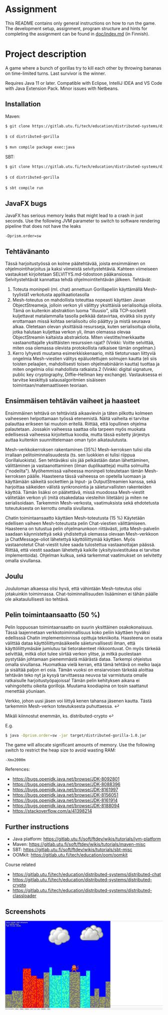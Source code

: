 # Assignment
This README contains only general instructions on how to run the game. The development setup, assignment, program structure and hints for completing the assignment can be found in [doc/index.md](doc/index.md) (in Finnish).

# Project description
A game where a bunch of gorillas try to kill each other by throwing bananas on time-limited turns. Last survivor is the winner.

Requires Java 11 or later. Compatible with
Eclipse, IntelliJ IDEA and VS Code with Java Extension Pack. Minor issues with Netbeans.

## Installation

Maven:

```bash
$ git clone https://gitlab.utu.fi/tech/education/distributed-systems/distributed-gorilla

$ cd distributed-gorilla

$ mvn compile package exec:java
```

SBT:

```bash
$ git clone https://gitlab.utu.fi/tech/education/distributed-systems/distributed-gorilla

$ cd distributed-gorilla

$ sbt compile run
```

## JavaFX bugs

JavaFX has serious memory leaks that might lead to a crash in just seconds.
Use the following JVM parameter to switch to software rendering pipeline that
does not have the leaks
```
-Dprism.order=sw
```

## Tehtävänanto
Tässä harjoitustyössä on kolme päätehtävää, joista ensimmäinen on ohjelmointiharjoitus ja kaksi viimeistä selvitystehtäviä. Kahteen viimeiseen vastaukset kirjoitetaan SELVITYS.md-tidostoon pääkansiossa. Selvitystehtävät kannattaa tehdä ohjelmointitehtävän jälkeen.
Tehtävät:

1. Toteuta moninpeli (ml. chat) annettuun Gorillapeliin käyttämällä Mesh-tyylistä1 verkotusta applikaatiotasolla
2. Mesh-toteutus on mahdollista toteuttaa nopeasti käyttäen Javan ObjectStreameja, jolloin verkon yli välittyy yksittäisiä serialisoituja olioita. Tämä on kuitenkin abstraktion luoma "illuusio", sillä TCP-socketit kuljettavat matalammalla tasolla pelkkää datavirtaa, eivätkä siis pysty erottamaan missä kohtaa serialisoitu olio päättyy ja mistä seuraava alkaa. Oletetaan olevan yksittäisiä resursseja, kuten serialisoituja olioita, jotka halutaan kuljettaa verkon yli, ilman olemassa olevaa ObjectStreamin kaltaista abstraktiota. Miten viestitte/merkkaatte vastaanottajalle yksittäisten resurssien rajat? (Vinkki: Voitte selvittää, miten osa olemassa olevista protokollista ratkaisee tämän ongelman.)
3. Kerro lyhyesti muutama esimerkkiskenaario, mitä tietoturvaan liittyviä ongelmia Mesh-viestien välitys epäluotettujen solmujen kautta (eli siis toisten pelaajien, mahdollisesti toisen ohjelmabinäärin kautta) tuottaa ja miten ongelmia olisi mahdollista ratkaista.2 (Vinkki: digital signature, public key cryptography, Diffie–Hellman key exchange). Vastauksessa ei tarvitse keskittyä salausalgoritmien sisäiseen toimintaan/matemaattiseen teoriaan.


## Ensimmäisen tehtävän vaiheet ja haasteet
Ensimmäinen tehtävä on tehtävistä aikaavievin ja täten pilkottu kolmeen vaiheeseen helpottamaan työssä etenemistä. Näitä vaiheita ei tarvitse palauttaa erikseen tai muutoin eritellä. Riittää, että lopullinen ohjelma palautetaan. Jossakin vaiheessa saattaa olla tarpeen myös muokata edellisessä vaiheessa kirjoitettua koodia, mutta tässä esitetty järjestys auttaa kuitenkin suunnittelemaan oman työn aikataulutusta.

Mesh-verkkokerroksen rakentaminen (35%)
Mesh-kerroksen tulisi olla irrallaan pelitoiminnalisuudesta (ts. sen luokkien ei tulisi riippua Gorillaluokista). Sen tehtäväksi siis jää pelkästään datan lähettäminen, välittäminen ja vastaanottaminen (ilman duplikaatteja) muilta solmuilta ("nodeilta"). Myöhemmissä vaiheessa moninpeli toteutetaan tämän Mesh-kerroksen päälle. Haasteena tässä vaiheessa on opetella luomaan ja käyttämään säikeitä sockettien ja Input- ja OutputStreamien kanssa, sekä harjoittaa säikeiden välistä synkronointia ja säieturvallisten rakenteiden käyttöä. Tämän lisäksi on päätettävä, missä muodossa Mesh-viestit välitetään verkon yli (mitä otsakedataa viesteihin liitetään) ja miten ne serialisoidaan.
Tarkemmin Mesh-verkosta, vaatimuksista sekä ehdotetusta toteutuksesta on kerrottu omalla sivullansa.

Chatin toimintaansaatto käyttäen Mesh-toteutusta (15 %)
Käytetään edellisen vaiheen Mesh-toteutusta pelin Chat-viestien välittämiseen. Haasteena on tutustua pelin ohjelmarunkoon riittävästi, jotta Mesh-palvelin saadaan käynnistettyä sekä yhdistettyä olemassa olevaan Mesh-verkkoon ja ChatMessage-oliot lähetettyä käyttöliittymää käyttäen. Myös vastaanotetut Chat-viestit tulee saada tulostettua vastaanottajan päässä. Riittää, että viestit saadaan lähetettyä kaikille (yksityisviestitukea ei tarvitse implementoida).
Ohjelman kulkua, sekä tarkemmat vaatimukset on selvitetty omalla sivullansa.

## Joulu
Joululoman alkaessa olisi hyvä, että vähintään Mesh-toteutus olisi jotakuinkin toiminnassa. Chat-toiminnallisuuden lisääminen ei tähän päälle ole aikataulullisesti iso tehtävä.

## Pelin toimintaansaatto (50 %)
Pelin loppuosan toimintaansaatto on suurin yksittäinen osakokonaisuus. Tässä laajennetaan verkkotoiminnallisuus koko peliin käyttäen hyväksi edellisssä Chatin implementoinnissa opittuja tekniikoita. Haasteena on osata välittää dataa käyttöliittymäsäikeelle säieturvallisesti ilman, että käyttöliittymäsäie jumiutuu tai tietorakenteet rikkoontuvat. On myös tärkeää selvittää, mitkä oliot tulee siirtää verkon ylitse, ja mitkä puolestaan pystytään johtamaan pienemmästä määrästä dataa.
Tarkempi ohjeistus omalla sivullansa.
Huomatkaa vielä kerran, että tämä tehtävä on melko laaja ja sisältää paljon eri osia. Tämän vuoksi on ensiarvoisen tärkeää aloittaa tehtävän teko nyt ja kysyä tarvittaessa neuvoa tai varmistusta omalle ratkaisulle harjoitustyöpajoissa!
Tämän pelin kehityksen aikana ei vahingoitettu oikeita gorilloja. Muutama koodiapina on tosin saattanut menettää yöuniaan.
 


Verkko, johon uusi jäsen voi liittyä kenen tahansa jäsenen kautta. Tästä tarkemmin Mesh-verkon toteutuksesta puhuttaessa. ↩


Mikäli kiinnostut enemmän, ks. distributed-crypto ↩

E.g.

```bash
$ java -Dprism.order=sw -jar target/distributed-gorilla-1.0.jar
```

The game will allocate significant amounts of memory. Use the following switch
to restrict the heap size to avoid wasting RAM:

```
-Xmx2000m
```

References:

* https://bugs.openjdk.java.net/browse/JDK-8092801
* https://bugs.openjdk.java.net/browse/JDK-8088396
* https://bugs.openjdk.java.net/browse/JDK-8161997
* https://bugs.openjdk.java.net/browse/JDK-8156051
* https://bugs.openjdk.java.net/browse/JDK-8161914
* https://bugs.openjdk.java.net/browse/JDK-8188094
* https://stackoverflow.com/a/41398214

## Further instructions

  * Java platform: https://gitlab.utu.fi/soft/ftdev/wikis/tutorials/jvm-platform
  * Maven: https://gitlab.utu.fi/soft/ftdev/wikis/tutorials/maven-misc
  * SBT: https://gitlab.utu.fi/soft/ftdev/wikis/tutorials/sbt-misc
  * OOMkit: https://gitlab.utu.fi/tech/education/oom/oomkit

Course related

  * https://gitlab.utu.fi/tech/education/distributed-systems/distributed-chat
  * https://gitlab.utu.fi/tech/education/distributed-systems/distributed-crypto
  * https://gitlab.utu.fi/tech/education/distributed-systems/distributed-classloader

## Screenshots

![Game](web/screenshot1.png)
